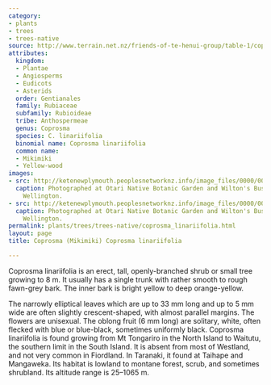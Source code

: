```yaml
---
category:
- plants
- trees
- trees-native
source: http://www.terrain.net.nz/friends-of-te-henui-group/table-1/coprosma-linariifolia.html
attributes:
  kingdom:
  - Plantae
  - Angiosperms
  - Eudicots
  - Asterids
  order: Gentianales
  family: Rubiaceae
  subfamily: Rubioideae
  tribe: Anthospermeae
  genus: Coprosma
  species: C. linariifolia
  binomial name: Coprosma linariifolia
  common name:
  - Mikimiki
  - Yellow-wood
images:
- src: http://ketenewplymouth.peoplesnetworknz.info/image_files/0000/0003/2164/Coprosma_linariifolia_Yellow-wood__Mikimiki-002.JPG
  caption: Photographed at Otari Native Botanic Garden and Wilton's Bush Reserve.
    Wellington.
- src: http://ketenewplymouth.peoplesnetworknz.info/image_files/0000/0003/2174/Coprosma_linariifolia_Yellow-wood__Mikimiki-003.JPG
  caption: Photographed at Otari Native Botanic Garden and Wilton's Bush Reserve.
    Wellington.
permalink: plants/trees/trees-native/coprosma_linariifolia.html
layout: page
title: Coprosma (Mikimiki) Coprosma linariifolia

---
```

Coprosma linariifolia is an erect, tall, openly-branched shrub or small tree growing to 8 m. It usually has a single trunk with rather smooth to rough fawn-grey bark. The inner bark is bright yellow to deep orange-yellow.

The narrowly elliptical leaves which are up to 33 mm long and up to 5 mm wide are often slightly crescent-shaped, with almost parallel margins.
The flowers are unisexual. The oblong fruit (6 mm long) are solitary, white, often flecked with blue or blue-black, sometimes uniformly black.
Coprosma linariifolia is found growing from Mt Tongariro in the North Island to Waitutu, the southern limit in the South Island. It is absent from most of Westland, and not very common in Fiordland. In Taranaki, it found at Taihape and Mangaweka. Its habitat is lowland to montane forest, scrub, and sometimes shrubland. Its altitude range is 25–1065 m.
